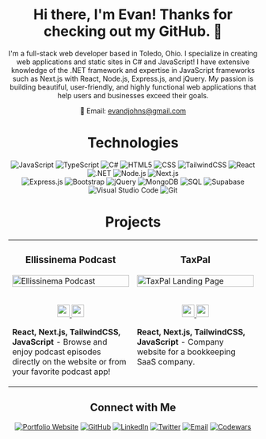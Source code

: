 <div align="center">

# Hi there, I'm Evan! Thanks for checking out my GitHub. 🙂

I'm a full-stack web developer based in Toledo, Ohio. I specialize in creating web applications and static sites in C# and JavaScript! I have extensive knowledge of the .NET framework and expertise in JavaScript frameworks such as Next.js with React, Node.js, Express.js, and jQuery. My passion is building beautiful, user-friendly, and highly functional web applications that help users and businesses exceed their goals.

📧 Email: evandjohns@gmail.com

</div>

<div align="center">

# Technologies

</div>

<div align="center">

![JavaScript](https://img.shields.io/badge/JavaScript-F7DF1E?style=plastic&logo=javascript&logoColor=white)
![TypeScript](https://img.shields.io/badge/TypeScript-007ACC?style=plastic&logo=typescript&logoColor=white)
![C#](https://img.shields.io/badge/C%23-239120?style=plastic&logo=c-sharp&logoColor=white)
![HTML5](https://img.shields.io/badge/HTML5-E34F26?style=plastic&logo=html5&logoColor=white)
![CSS](https://img.shields.io/badge/CSS-1572B6?style=plastic&logo=css3&logoColor=white)
![TailwindCSS](https://img.shields.io/badge/TailwindCSS-38B2AC?style=plastic&logo=tailwind-css&logoColor=white)
![React](https://img.shields.io/badge/React-61DAFB?style=plastic&logo=react&logoColor=white)
![.NET](https://img.shields.io/badge/.NET-512BD4?style=plastic&logo=.net&logoColor=white)
![Node.js](https://img.shields.io/badge/Node.js-339933?style=plastic&logo=node.js&logoColor=white)
![Next.js](https://img.shields.io/badge/Next.js-000000?style=plastic&logo=next.js&logoColor=white)  
![Express.js](https://img.shields.io/badge/Express.js-000000?style=plastic&logo=express&logoColor=white)
![Bootstrap](https://img.shields.io/badge/Bootstrap-7952B3?style=plastic&logo=bootstrap&logoColor=white)
![jQuery](https://img.shields.io/badge/jQuery-0769AD?style=plastic&logo=jquery&logoColor=white)
![MongoDB](https://img.shields.io/badge/MongoDB-47A248?style=plastic&logo=mongodb&logoColor=white)
![SQL](https://img.shields.io/badge/SQL-4479A1?style=plastic&logo=mysql&logoColor=white)
![Supabase](https://img.shields.io/badge/Supabase-4A90E2?style=plastic&logo=supabase&logoColor=white)
![Visual Studio Code](https://img.shields.io/badge/Visual%20Studio%20Code-007ACC?style=plastic&logo=visual-studio-code&logoColor=white)
![Git](https://img.shields.io/badge/Git-F05032?style=plastic&logo=git&logoColor=white)

</div>

<div align="center">

# Projects

</div>

<table align="center">
  
  <tr>
    <td width="50%" valign="top">
      <h3 align="center">Ellissinema Podcast</h3>
        <a target="_blank" href="https://ellissinema.netlify.app/">
            <img src="images/ellissinema-site.gif" width="100%" alt="Ellissinema Podcast"/>
        </a>
        <br />
        <br />
        <p align="center">
          <a href="https://github.com/evan-johns/ellissinema" target="_blank">
            <img src="https://img.shields.io/badge/Repo-164C78?style=plastic&logo=github" height=25>
          </a>
          <a href="https://ellissinema.netlify.app/" target="_blank">
            <img src="https://img.shields.io/badge/Website-164C78?style=plastic&logo=link&logoColor=white" height=25>
          </a>
        </p>
        <p><strong>React, Next.js, TailwindCSS, JavaScript</strong> - Browse and enjoy podcast episodes directly on the website or from your favorite podcast app!</p>
    </td>
    <td width="50%" valign="top">
      <h3 align="center">TaxPal</h3>
        <a target="_blank" href="https://tax-pal.netlify.app/">
            <img src="images/ellissinema-site.gif" width="100%" alt="TaxPal Landing Page"/>
        </a>
        <br />
        <br />
        <p align="center">
          <a href="https://github.com/evan-johns/taxpal" target="_blank">
            <img src="https://img.shields.io/badge/Repo-164C78?style=plastic&logo=github" height=25>
          </a>
          <a href="https://tax-pal.netlify.app/" target="_blank">
            <img src="https://img.shields.io/badge/Website-164C78?style=plastic&logo=link&logoColor=white" height=25>
          </a>
        </p>
        <p><strong>React, Next.js, TailwindCSS, JavaScript</strong> - Company website for a bookkeeping SaaS company.</p>
    </td>
  </tr>
  
</table>

<div align="center">

## Connect with Me

</div>

<div align="center">

[![Portfolio Website](https://img.shields.io/badge/Portfolio%20Website-000000?style=plastic&logo=portfolio&logoColor=white)](https://edjcode.netlify.app/)
[![GitHub](https://img.shields.io/badge/GitHub-181717?style=plastic&logo=github&logoColor=white)](https://github.com/evan-johns)
[![LinkedIn](https://img.shields.io/badge/LinkedIn-0077B5?style=plastic&logo=linkedin&logoColor=white)](https://www.linkedin.com/in/your-linkedin)
[![Twitter](https://img.shields.io/badge/Twitter-1DA1F2?style=plastic&logo=twitter&logoColor=white)](https://twitter.com/your-twitter)
[![Email](https://img.shields.io/badge/Email-D14836?style=plastic&logo=gmail&logoColor=white)](mailto:evandjohns@gmail.com)
[![Codewars](https://img.shields.io/badge/Codewars-B1361E?style=plastic&logo=codewars&logoColor=white)](https://codewars.com/users/evan-johns)

</div>


